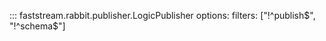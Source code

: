 

::: faststream.rabbit.publisher.LogicPublisher
    options:
      filters: ["!^publish$", "!^schema$"]

